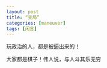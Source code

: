 ```yaml
---
layout: post
title: “变局”
categories: [maneuver]
tags: [闲言]
---
```


玩政治的人，都是被逼出来的！

大家都是棋子！伟人说，与人斗其乐无穷